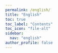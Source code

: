 ```yaml
---
permalink: /english/
title: "English"
toc: true
toc_label: "Contents"
toc_icon: "file-alt"
sidebar:
  nav: "english"
author_profile: false
---
```

